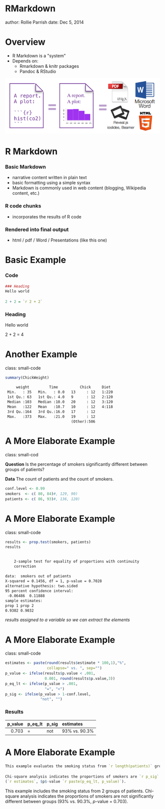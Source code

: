 
<!-- https://github.com/ajlyons/rpres_css -->
<style>

.reveal h1, .reveal h2, .reveal h3 {
  word-wrap: normal;
  -moz-hyphens: none;
}

.footer {
    color: black; background: #E8E8E8;
    position: fixed; top: 90%;
    text-align:center; width:100%;
}

.small-code pre code {
  font-size: 1em;
}


</style>



RMarkdown
===============
author: Rollie Parrish
date: Dec 5, 2014



Overview
===============
- R Markdown is a "system"
- Depends on:
    - Rmarkdown & knitr packages
    - Pandoc & RStudio

![](RMarkdown-figure/2014-11-30_175325.png)

R Markdown
================

### Basic Markdown
- narrative content written in plain text
- basic formatting using a simple syntax
- Markdown is commonly used in web content
    (blogging, Wikipedia content, etc.)

### R code chunks
- incorporates the results of R code

### Rendered into final output
- html / pdf / Word / Presentations (like this one)


Basic Example
================

### Code

```r
### Heading
Hello world

2 + 2 = `r 2 + 2`
```


### Heading
Hello world

2 + 2 = 4


Another Example
===============
class: small-code

```r
summary(ChickWeight)
```

```
     weight         Time          Chick     Diet   
 Min.   : 35   Min.   : 0.0   13     : 12   1:220  
 1st Qu.: 63   1st Qu.: 4.0   9      : 12   2:120  
 Median :103   Median :10.0   20     : 12   3:120  
 Mean   :122   Mean   :10.7   10     : 12   4:118  
 3rd Qu.:164   3rd Qu.:16.0   17     : 12          
 Max.   :373   Max.   :21.0   19     : 12          
                              (Other):506          
```




A More Elaborate Example
================
class: small-cod

__Question__
Is the percentage of smokers significantly different between groups of patients?

__Data__ The count of patients and the count of smokers.


```r
conf.level <- 0.99
smokers  <- c( 80, 84)#, 129, 90)
patients <- c( 86, 93)#, 136, 120)
```



A More Elaborate Example
================
class: small-code



```r
results <- prop.test(smokers, patients)
results
```

```

	2-sample test for equality of proportions with continuity
	correction

data:  smokers out of patients
X-squared = 0.1456, df = 1, p-value = 0.7028
alternative hypothesis: two.sided
95 percent confidence interval:
 -0.06486  0.11888
sample estimates:
prop 1 prop 2 
0.9302 0.9032 
```
_results assigned to a variable so we can extract the elements_



A More Elaborate Example
=====================
class: small-code




```r
estimates <- paste(round(results$estimate * 100,1),"%",
                   collapse=" vs. ", sep="")
p_value <- ifelse(results$p.value < .001,
                  0.001, round(results$p.value,3))
p_eq_lt <- ifelse(p_value > .001,
                  "=", "<")
p_sig <- ifelse(p_value > 1-conf.level,
                "not", "")
```

### Results

| p_value|p_eq_lt |p_sig |estimates     |
|-------:|:-------|:-----|:-------------|
|   0.703|=       |not   |93% vs. 90.3% |


A More Elaborate Example
================


```r
This example evaluates the smoking status from `r length(patients)` groups of patients.

Chi-square analysis indicates the proportions of smokers are `r p_sig` significantly different between groups
(`r estimates`, $p$-value `r paste(p_eq_lt, p_value)`).
```


This example includes the smoking status from 2 groups of patients. Chi-square analysis indicates the proportions of smokers are not significantly different between groups (93% vs. 90.3%, $p$-value = 0.703).













